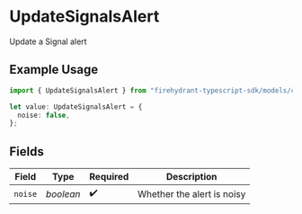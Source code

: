 # UpdateSignalsAlert

Update a Signal alert

## Example Usage

```typescript
import { UpdateSignalsAlert } from "firehydrant-typescript-sdk/models/components";

let value: UpdateSignalsAlert = {
  noise: false,
};
```

## Fields

| Field                      | Type                       | Required                   | Description                |
| -------------------------- | -------------------------- | -------------------------- | -------------------------- |
| `noise`                    | *boolean*                  | :heavy_check_mark:         | Whether the alert is noisy |